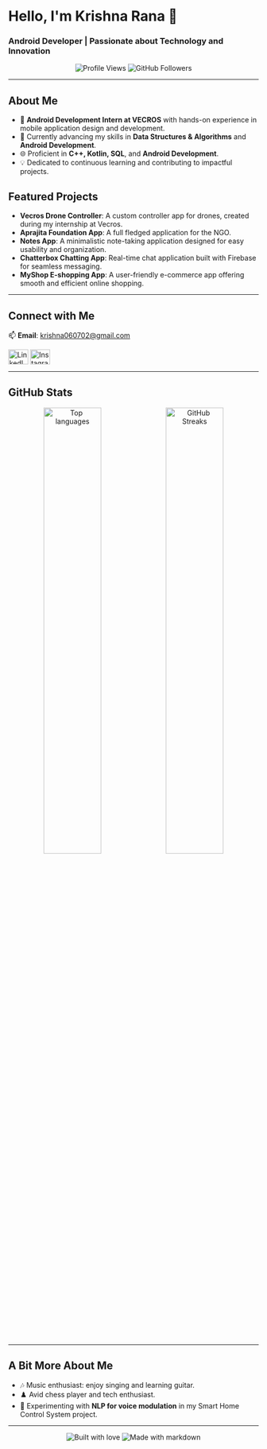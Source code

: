 # Hello, I'm Krishna Rana 👋
### Android Developer | Passionate about Technology and Innovation

<p align="center">
  <img src="https://komarev.com/ghpvc/?username=KrishnaTech6&label=Profile%20Views&color=0e75b6&style=flat" alt="Profile Views" />
  <img src="https://img.shields.io/github/followers/KrishnaTech6?label=Followers&style=social" alt="GitHub Followers"/>
</p>

---

## About Me

- 💼 **Android Development Intern at VECROS** with hands-on experience in mobile application design and development.
- 📘 Currently advancing my skills in **Data Structures & Algorithms** and **Android Development**.
- 🌐 Proficient in **C++, Kotlin, SQL**, and **Android Development**.
- 💡 Dedicated to continuous learning and contributing to impactful projects.

## Featured Projects

- **Vecros Drone Controller**: A custom controller app for drones, created during my internship at Vecros.
- **Aprajita Foundation App**: A full fledged application for the NGO. 
- **Notes App**: A minimalistic note-taking application designed for easy usability and organization.
- **Chatterbox Chatting App**: Real-time chat application built with Firebase for seamless messaging.
- **MyShop E-shopping App**: A user-friendly e-commerce app offering smooth and efficient online shopping.

---

## Connect with Me

📫 **Email**: krishna060702@gmail.com

<p align="left">
<a href="https://www.linkedin.com/in/krishna-rana-4711a423b/" target="_blank"><img align="center" src="https://raw.githubusercontent.com/rahuldkjain/github-profile-readme-generator/master/src/images/icons/Social/linked-in-alt.svg" alt="LinkedIn" height="30" width="40" /></a>
<a href="https://instagram.com/krishna_rana_0607" target="_blank"><img align="center" src="https://raw.githubusercontent.com/rahuldkjain/github-profile-readme-generator/master/src/images/icons/Social/instagram.svg" alt="Instagram" height="30" width="40" /></a>
</p>

---

## GitHub Stats

<p align="center">
  <img width="48%" src="https://github-readme-stats.vercel.app/api/top-langs/?username=KrishnaTech6&langs_count=10&layout=compact&theme=radical" alt="Top languages" />
  <img width="48%" src="https://github-readme-streak-stats.herokuapp.com/?user=KrishnaTech6&theme=radical" alt="GitHub Streaks" />
</p>

---

## A Bit More About Me

- 🎶 Music enthusiast: enjoy singing and learning guitar.
- ♟️ Avid chess player and tech enthusiast.
- 🤖 Experimenting with **NLP for voice modulation** in my Smart Home Control System project.

---

<div align="center">
  <img src="https://forthebadge.com/images/badges/built-with-love.svg" alt="Built with love" />
  <img src="https://forthebadge.com/images/badges/made-with-markdown.svg" alt="Made with markdown" />
</div>
